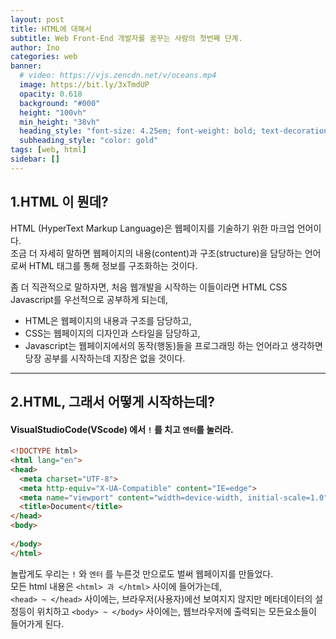 ```yaml
---
layout: post
title: HTML에 대해서
subtitle: Web Front-End 개발자를 꿈꾸는 사람의 첫번째 단계.
author: Ino
categories: web
banner:
  # video: https://vjs.zencdn.net/v/oceans.mp4
  image: https://bit.ly/3xTmdUP
  opacity: 0.618
  background: "#000"
  height: "100vh"
  min_height: "38vh"
  heading_style: "font-size: 4.25em; font-weight: bold; text-decoration: underline"
  subheading_style: "color: gold"
tags: [web, html]
sidebar: []
---
```

## 1.HTML 이 뭔데?

HTML (HyperText Markup Language)은 웹페이지를 기술하기 위한 마크업 언어이다.   
조금 더 자세히 말하면 웹페이지의 내용(content)과 구조(structure)을 담당하는 언어로써 HTML 태그를 통해 정보를 구조화하는 것이다.

좀 더 직관적으로 말하자면, 처음 웹개발을 시작하는 이들이라면 HTML CSS Javascript를 우선적으로 공부하게 되는데,   
* HTML은 웹페이지의 내용과 구조를 담당하고,   
* CSS는 웹페이지의 디자인과 스타일을 담당하고,   
* Javascript는 웹페이지에서의 동작(행동)들을 프로그래밍 하는 언어라고 생각하면 당장 공부를 시작하는데 지장은 없을 것이다.

***

## 2.HTML, 그래서 어떻게 시작하는데?

#### VisualStudioCode(VScode) 에서 `!` 를 치고 `엔터`를 눌러라.

```html
<!DOCTYPE html>
<html lang="en">
<head>
  <meta charset="UTF-8">
  <meta http-equiv="X-UA-Compatible" content="IE=edge">
  <meta name="viewport" content="width=device-width, initial-scale=1.0">
  <title>Document</title>
</head>
<body>
  
</body>
</html>
```

놀랍게도 우리는 `!` 와 `엔터` 를 누른것 만으로도 벌써 웹페이지를 만들었다.   
모든 html 내용은 `<html> 과 </html>` 사이에 들어가는데,  
`<head> ~ </head>` 사이에는, 브라우저(사용자)에선 보여지지 않지만 메타데이터의 설정등이 위치하고
`<body> ~ </body>` 사이에는, 웹브라우저에 출력되는 모든요소들이 들어가게 된다.


